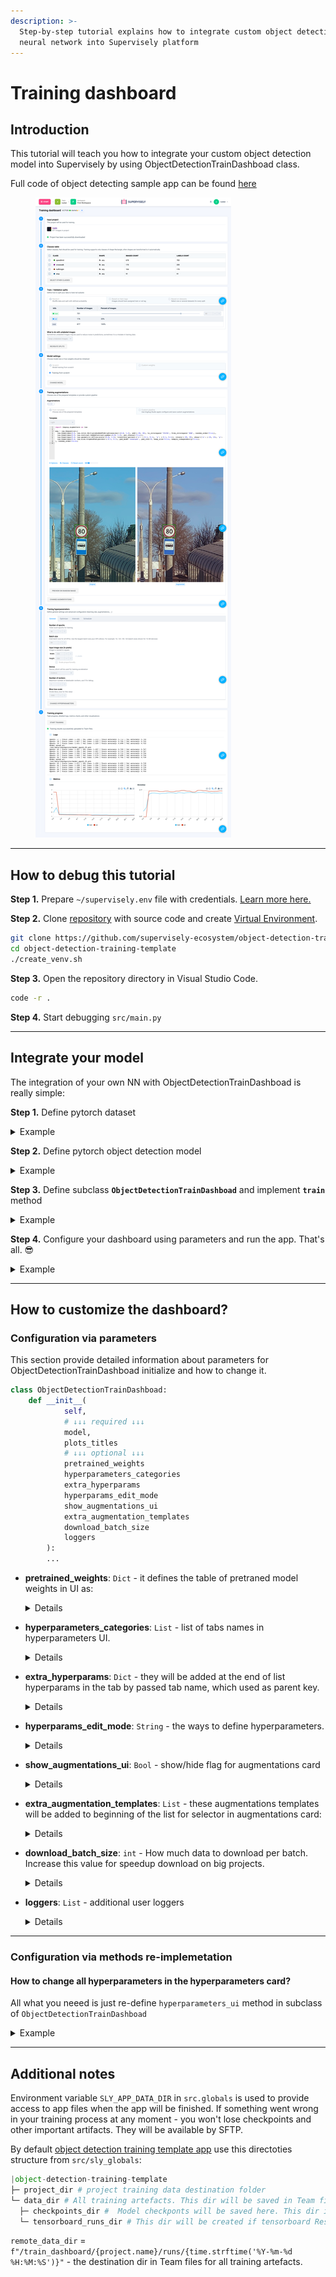 ```yaml
---
description: >-
  Step-by-step tutorial explains how to integrate custom object detection
  neural network into Supervisely platform
---
```


# Training dashboard

## Introduction

This tutorial will teach you how to integrate your custom object detection model into Supervisely by using ObjectDetectionTrainDashboad class. 

Full code of object detecting sample app can be found [here](https://github.com/supervisely-ecosystem/object-detection-training-template)

<figure>
<img src="../../../.gitbook/assets/training_dashboard.png" alt="">
</figure>

---

## How to debug this tutorial

**Step 1.** Prepare  `~/supervisely.env` file with credentials. [Learn more here.](../../getting-started/basics-of-authentication.md#use-.env-file-recommended)

**Step 2.** Clone [repository](https://github.com/supervisely-ecosystem/object-detection-training-template) with source code and create [Virtual Environment](https://docs.python.org/3/library/venv.html).

```bash
git clone https://github.com/supervisely-ecosystem/object-detection-training-template
cd object-detection-training-template
./create_venv.sh
```

**Step 3.** Open the repository directory in Visual Studio Code.&#x20;

```bash
code -r .
```

**Step 4.** Start debugging `src/main.py`

---

## Integrate your model
The integration of your own NN with ObjectDetectionTrainDashboad is really simple:

**Step 1.** Define pytorch dataset

<details>
<summary>Example</summary>

```python
import json
import random 
from typing import Literal, List, Dict, Optional, Any, Tuple, Union

import numpy as np
import imgaug.augmenters as iaa
import supervisely as sly
from torch.utils.data import Dataset

###########################
### 1. Redefine your dataset and methods or use them as is
###########################
class CustomDataset(Dataset):
    def __init__(self, 
                 items: sly.ImageInfo, 
                 project_meta: sly.ProjectMeta, 
                 classes: List[str], 
                 input_size: Union[List, Tuple], 
                 transforms: Optional[iaa.Sequential] = None):
        self.items = items
        self.project_meta = project_meta
        self.classes = classes
        self.input_size = input_size
        self.transforms = transforms
    
    def __getitem__(self, index: int):
        image = sly.image.read(self.items[index].img_path)
        with open(self.items[index].ann_path, 'r') as f:
            ann = sly.Annotation.from_json(json.loads(f.read()), self.project_meta)

        if self.transforms:
            res_meta, image, ann = sly.imgaug_utils.apply(self.transforms, self.project_meta, image, ann)

        meta, image, ann = sly.imgaug_utils.apply(
            iaa.Sequential([
                iaa.Resize({"height": self.input_size[1], "width": self.input_size[0]})
            ]), 
            self.project_meta, 
            image, 
            ann
        )

        # our simple model can work only with 1 bbox per image
        # you need to change code if your model more complicated
        label = random.choice(ann.labels)
        class_id = self.classes.index(label.obj_class.name)
        bbox = label.geometry.to_bbox()
        bbox = np.array([bbox.left, bbox.top, bbox.right, bbox.bottom])
    
        image = np.rollaxis(image, 2)
        return image, class_id, bbox

    def __len__(self):
        return len(self.items)
```

</details>

**Step 2.** Define pytorch object detection model

<details>
<summary>Example</summary>

```python
from typing import Literal, List, Dict, Optional, Any, Tuple, Union

import torch.nn as nn
import torch.nn.functional as F
from torchvision import models

###########################
### 2. Define neural network model
###########################
class CustomModel(nn.Module):
    def __init__(self):
        super(CustomModel, self).__init__()
        resnet = models.resnet34()
        layers = list(resnet.children())[:8]
        self.features1 = nn.Sequential(*layers[:6])
        self.features2 = nn.Sequential(*layers[6:])
        self.classifier = nn.Sequential(nn.BatchNorm1d(512), nn.Linear(512, 4))
        self.bb = nn.Sequential(nn.BatchNorm1d(512), nn.Linear(512, 4))
        
    def forward(self, x):
        x = self.features1(x)
        x = self.features2(x)
        x = F.relu(x)
        x = nn.AdaptiveAvgPool2d((1,1))(x)
        x = x.view(x.shape[0], -1)
        return self.classifier(x), self.bb(x)
```

</details>

**Step 3.** Define subclass **`ObjectDetectionTrainDashboad`** and implement **`train`** method

<details>
<summary>Example</summary>

```python
import os
from typing import Literal, List, Dict, Optional, Any, Tuple, Union

import torch
import torch.nn.functional as F
import supervisely as sly
from torch.utils.data import DataLoader

import src.sly_globals as g
from src.dashboard import ObjectDetectionTrainDashboad

###########################
### 3. Define dashboard
###########################
class CustomTrainDashboard(ObjectDetectionTrainDashboad):
    def train(self):
        # getting selected classes from UI
        classes = self._classes_table.get_selected_classes()
        # getting configuration of splits from UI
        train_set, val_set = self.get_splits()
        # getting hyperparameters from UI
        hparams = self.get_hyperparameters()
        # initialized with selected hyperparameters pytorch optimizer will be returned 
        optimizer = self.get_optimizer(hparams)
        device = hparams.general.device
        # extra hparam to scale loss
        C = hparams.general.C
        
        # getting selected augmentation from UI
        transforms = self.get_transforms()
        train_dataset = CustomDataset(
            train_set, 
            project_meta=g.project_fs.meta, 
            classes=classes, 
            input_size=hparams.general.input_image_size,
            transforms=transforms, 
        )
        val_dataset = CustomDataset(
            val_set, 
            project_meta=g.project_fs.meta, 
            classes=classes, 
            input_size=hparams.general.input_image_size
        )
        train_loader = DataLoader(
            train_dataset, 
            batch_size=hparams.general.batch_size, 
            shuffle=True,
            num_workers=hparams.general.workers_number
        )
        val_loader = DataLoader(
            val_dataset, 
            batch_size=hparams.general.batch_size,
            num_workers=hparams.general.workers_number
        )

        # it will return None if pretrained model weights isn't selected in UI
        if self.pretrained_weights_path:
            self.model.load_state_dict(torch.load(self.pretrained_weights_path))
            sly.logger.info('Model checkpoint successfully loaded.')
        
        model.to(device)
        with self.progress_bar(message=f"Training...", total=hparams.general.number_of_epochs) as pbar:
            self.model.train()
            # change training and eval loops for your model if needed
            for epoch in range(hparams.general.number_of_epochs):
                train_total_samples = 0
                train_sum_loss = 0
                train_correct = 0 
                for batch_idx, (images, classes, bboxes) in enumerate(train_loader):
                    batch_size = images.shape[0]
                    images = images.to(device).float()
                    classes = classes.to(device)
                    bboxes = bboxes.to(device).float()

                    pred_classes, pred_bboxes = self.model(images)
                    loss_class = F.cross_entropy(pred_classes, classes, reduction="sum")
                    loss_bb = F.l1_loss(pred_bboxes, bboxes, reduction="none").sum(1)
                    loss_bb = loss_bb.sum()
                    loss = loss_class + loss_bb / C
    
                    optimizer.zero_grad()
                    loss.backward()
                    optimizer.step()
                    train_total_samples += batch_size
                    train_sum_loss += loss.item()
                    
                    _, pred = torch.max(pred_classes, 1)
                    train_correct += pred.eq(classes).sum().item()
                train_loss = train_sum_loss / train_total_samples
                train_accuracy = train_correct / train_total_samples
                
                if hasattr(hparams.intervals, 'validation'):
                    if epoch % hparams.intervals.validation == 0:
                        model.eval()
                        val_total_samples = 0
                        val_sum_loss = 0
                        val_correct = 0 
                        for batch_idx, (images, classes, bboxes) in enumerate(val_loader):
                            batch_size = images.shape[0]
                            images = images.to(device).float()
                            classes = classes.to(device)
                            bboxes = bboxes.to(device).float()

                            pred_classes, pred_bboxes = self.model(images)
                            loss_class = F.cross_entropy(pred_classes, classes, reduction="sum")
                            loss_bb = F.l1_loss(pred_bboxes, bboxes, reduction="none").sum(1)
                            loss_bb = loss_bb.sum()
                            loss = loss_class + loss_bb / C

                            val_sum_loss += loss.item()
                            val_total_samples += batch_size

                            _, pred = torch.max(pred_classes, 1)
                            val_correct += pred.eq(classes).sum().item()
                        val_loss = val_sum_loss / val_total_samples
                        val_accuracy = val_correct / val_total_samples

                if hasattr(hparams.intervals, 'сheckpoints'):
                    if epoch % hparams.intervals.сheckpoints == 0:
                        temp_checkpoint_path = os.path.join(g.checkpoints_dir, f'model_epoch_{epoch}.pth')
                        torch.save(self.model.state_dict(), temp_checkpoint_path)
                        self.log('add_text', tag='Main logs', text_string=f"Model saved at:\n{temp_checkpoint_path}")

                if epoch % hparams.intervals.logging == 0:
                    # common method to logging your values to dashboard
                    # you log values only by your own logger if it setted just call it by class name
                    # self.loggers.YOUR_LOGGER.add_scalar(tag='Loss/train', scalar_value=train_loss, global_step=epoch)
                    self.log('add_scalar', tag='Loss/train', scalar_value=train_loss, global_step=epoch)
                    self.log('add_scalar', tag='Loss/val', scalar_value=val_loss, global_step=epoch)
                    self.log('add_scalar', tag='Accuracy/train', scalar_value=train_accuracy, global_step=epoch)
                    self.log('add_scalar', tag='Accuracy/val', scalar_value=val_accuracy, global_step=epoch)
                
                self.log('add_text', tag='Main logs', text_string=f"Epoch: {epoch}\t|\tTrain loss: {train_loss:.3f}\t|\tVal loss: {val_loss:.3f}\t|\tTrain accuracy: {train_accuracy:.3f}\t|\tVal accuracy: {val_accuracy:.3f}")
                pbar.update(1)
            pbar.set_description_str("Training has been successfully finished")
```

</details>

**Step 4.** Configure your dashboard using parameters and run the app. That's all. 😎

<details>
<summary>Example</summary>

```python
###########################
### 4. Run dashboard app
###########################
dashboard = CustomTrainDashboard(
    # REQUIRED
    # your neural network to train
    model=model, 
    # These titles will be used for logging values while training as part of tags
    # self.log('add_scalar', tag='Loss/train', scalar_value=train_loss, global_step=epoch)
    plots_titles=['Loss', 'Accuracy'],
    # OPTIONAL
    # This row will add an additional hyperparam to the UI. 
    # You will have access to this hyperparam inside CustomTrainDashboard as
    # hparams = self.get_hyperparameters()
    # C = hparams['general']['C']
    extra_hyperparams={
        'general': [
            dict(key='C',
                title='Bbox loss scale', 
                description='Divide bbox_loss for this value', 
                content=InputNumber(1000, min=1, max=100000, size='small')),
        ],
    },
)
app = dashboard.run()
```

</details>

---

## How to customize the dashboard?
### Configuration via parameters
This section provide detailed information about parameters for ObjectDetectionTrainDashboad initialize and how to change it.

```python
class ObjectDetectionTrainDashboad:
    def __init__(
            self, 
            # ↓↓↓ required ↓↓↓
            model,
            plots_titles
            # ↓↓↓ optional ↓↓↓ 
            pretrained_weights 
            hyperparameters_categories
            extra_hyperparams
            hyperparams_edit_mode
            show_augmentations_ui
            extra_augmentation_templates
            download_batch_size
            loggers
        ):
        ...
```

- **pretrained_weights**: `Dict` - it defines the table of pretraned model weights in UI as:
    
    <details>
    <summary>Details</summary>

    ```python
    pretrained_weights = {
        'columns': ['Name', 'Description', 'Path'], # table headers
        'rows': [
            # The path can be local path, team files path or url
            ['Unet', 'Vanilla Unet', 'data/checkpoints/unet.pth'], # local path
            ['Unet-11', 'VGG16', '/data/checkpoints/unet11.pth'], # team files path
            ['Unet-16', 'VGG11', 'https://your_file_server/unet16.pth'] # url (in the future releases)
        ]
    }
    ```

    The "Pretrained weights" tab will appear in the model settings card automatically.
    <figure>
    <img src="../../../.gitbook/assets/custom_weights_tab.png" alt="">
    </figure>

    {% hint style="info" %}

    If the provided path doesn't exist in the local filesystem at `sly_globals.checkpoints_dir`, it will be downloaded from Team files. 
    
    Default `sly_globals.checkpoints_dir` is `data/checkpoints`

    {% endhint %}

    </details>

    
- **hyperparameters_categories**: `List` - list of tabs names in hyperparameters UI. 
    
    <details>
    <summary>Details</summary>

    Default: `['general', 'checkpoints', 'optimizer', 'intervals', 'scheduler']`
    
    These names also will be used as parent keys for hyperparams from corresponding tabs.
    You can add/delete tabs by this parameter in hyperparameters card. 
    
    Example
    
    ```python
    dashboard = CustomTrainDashboard(
        ...
        hyperparameters_categories = ['general', 'intervals']
    )
    ```

    Before                     |  After
    :-------------------------:|:-------------------------:
    <img src="../../../.gitbook/assets/hparams_tabs.png" alt="">  |  <img src="../../../.gitbook/assets/hparams_tabs_2.png" alt="">

    </details>
    
- **extra_hyperparams**: `Dict` - they will be added at the end of list hyperparams in the tab by passed tab name, which used as parent key.

    <details>
    <summary>Details</summary>
    
    Extra hyperparam structure
    ```python
    {
        'any_tab_name': [
            {
                'any_key': str, # by key you will get access to widget value. hparams.any_tab_name.any_key
                'title': str, 
                'description': str,
                'content': sly.Widget # any widget from sly.app.widgets with "get_value" method
            }
        ]
    }
    ```

    `any_tab_name` should be unique string.

    `any_key` should be unique string for corresponding tab, but it can be repeatet on a another tab. See example below.
    
    `content` work correctly only with `sly.app.widgets`, which have `get_value` method.
    
    In other cases you have two options: 
    - implement `get_value` method for your widget
    - modify `get_hyperparameters` method for support custom widgets 
    

    Example:

    ```python
    extra_hyperparams={
        # adding "addition_hparam1" and "addition_hparam2" to "general" tab
        'general': [
            dict(key='addition_hparam_1',
                title='Addition hyperparameter 1', 
                description='Some description about this hyperparameter', 
                content=InputNumber(1, min=1, max=1000, size='small')),
            dict(key='addition_hparam_2',
                title='Addition hyperparameter 1', 
                description='Some description about this hyperparameter', 
                content=InputNumber(6, min=2, max=10, step=2, size='small')),
        ],
        # adding duplicated "addition_hparam1" to "checkpoints" tab
        'checkpoints': [
            dict(key='addition_hparam_1',
                title='Addition hyperparameter 1', 
                description='Some description about this hyperparameter', 
                content=InputNumber(0.0001, min=0.0001, step=0.0001, size='small')),
        ],
    },
    ```

    The General tab
    <figure>
    <img src="../../../.gitbook/assets/extra_hparams_1.png" alt="">
    </figure>
    
    The Checkpoints tab
    <figure>
    <img src="../../../.gitbook/assets/extra_hparams_2.png" alt="">
    </figure>

    </details>
    
    
- **hyperparams_edit_mode**: `String` - the ways to define hyperparameters.

    <details>
    <summary>Details</summary>
    Default: `'ui'`
    
    Supported values: [`'ui', 'raw', 'all'`]
    
    `ui` - only 🟢 section will be shown.
    
    `raw` - only 🔴 section will be shown.
    
    `all` - 🟢 + 🔴 sections will be shown together.

    <figure>
    <img src="../../../.gitbook/assets/raw_hyperparams.png" alt="">
    </figure>
    
    {% hint style="warning" %}
    
    The hyperparams from UI will overwrite hyperparams with the same names from the text editor widget.
    
    {% endhint %}


    For example, if you declare `hparam_1` with "general" as the parent key in extra_hyperparams or in hyperparameters_ui method


    ```python
    'general': [
        dict(key='hparam_1',
            title='Hyperparameter 1', 
            description='Some description', 
            content=InputNumber(100, min=100, max=1000, size='small')),
        ]
    ```

    and declare the same in the text editor widget

    ```yaml
    general:
        hparam_1: 0.1
    ```

    then when you will call `get_hyperparameters` method, the `hparam_1` value will be equal to `100`, not `0.1`.
    
    </details>
    
- **show_augmentations_ui**: `Bool` - show/hide flag for augmentations card
    
    <details>
    <summary>Details</summary>
    Default: `True`
    </details>

- **extra_augmentation_templates**: `List` - these augmentations templates will be added to beginning of the list for selector in augmentations card:

    <details>
    <summary>Details</summary>

    You can create your own augmentations template `.json` using [ImgAug Studio app](https://dev.supervise.ly/ecosystem/apps/imgaug-studio)
    
    Example:
    ```python
    AUG_TEMPLATES = [
        # label - just title for selector option
        # value - local path
        {'label': 'My aug 1', 'value':'aug_templates/light.json'},
        {'label': 'My aug 2', 'value':'aug_templates/light_corrupt.json'},
        {'label': 'My aug 3', 'value':'aug_templates/medium.json'},
    ]
    ```
    If you will set hyperparams_edit_mode to `raw` or `all`, this additional widget will be shown.
    <figure>
    <img src="../../../.gitbook/assets/extra_augs.png" alt="">
    </figure>

    </details>

- **download_batch_size**: `int` - How much data to download per batch. Increase this value for speedup download on big projects.
    
    <details>
    <summary>Details</summary>

    Default: 100

    </details>
    
- **loggers**: `List` - additional user loggers

    <details>
    <summary>Details</summary>
    
    Example:
    ```python
    from torch.utils.tensorboard import SummaryWriter
    
    class CSVWriter:
        def __init__(self, log_dir):
            # your code
            pass
        def add_scalar(tag, scalar_value, global_step):
            # your code
            pass

    my_csv_logger = CSVWriter(g.csv_log_dir)
    my_tensorboard = SummaryWriter(g.tensorboard_runs_dir)
    loggers=[my_csv_logger, my_tensorboard]
    ```

    You can log value for all loggers by calling common method.

    All passed loggers should have the called method.

    ```python
    self.log(method='add_scalar', tag='Loss/train', scalar_value=train_loss, global_step=epoch)
    ```

    If you want to log value for specific logger, then use `self.loggers.YOUR_LOGGER_CLASS` 
    
    ```python
    self.loggers.SummaryWriter.add_scalar(tag='Loss/train', scalar_value=train_loss, global_step=epoch)
    ```

    </details>

---

### Configuration via methods re-implemetation
#### How to change all hyperparameters in the hyperparameters card?
All what you neeed is just re-define `hyperparameters_ui` method in subclass of `ObjectDetectionTrainDashboad`

<details>
<summary>Example</summary>

```python
class CustomTrainDashboard(ObjectDetectionTrainDashboad):
    def hyperparameters_ui(self):
        hparams_widgets = {}
        # adding widgets to "my_hparam_tab" in IU. "my_hparam_tab" will be used as parent key.
        if 'my_hparam_tab' in self._hyperparameters_categories:
            hparams_widgets['my_hparam_tab'] = [
                # adding hparam 
                dict(key='key_for_hparam',
                    title='Name for added hyperparameter', 
                    description='Any description for added hyperparameter', 
                    # any widget from sly.app.widgets with "get_value" method or 
                    # you should redefine "get_hyperparameters" method to handle with these widgets
                    content=InputNumber(10, min=1, max=100000, size='small')),
                # this string required for adding additional widgets to "my_hparam_tab" 
                *self._extra_hyperparams.get('my_hparam_tab', [])
            ]
# Add new tab name to the list for displaying them in UI
hparams_tabs = ['my_hparam_tab']
dashboard = CustomTrainDashboard(
    ...
    hyperparameters_categories = hparams_tabs
)
```
</details>

---

## Additional notes
Environment variable `SLY_APP_DATA_DIR` in `src.globals` is used to provide access to app files when the app will be finished.
If something went wrong in your training process at any moment - you won't lose checkpoints and other important artifacts. 
They will be available by SFTP.

By default [object detection training template app](https://github.com/supervisely-ecosystem/object-detection-training-template/blob/d1278af846d9bd30bd39ca4138a3a8f90870955e/src/sly_globals.py#L25) use this directoties structure from `src/sly_globals`:

```python
|object-detection-training-template
├─ project_dir # project training data destination folder
└─ data_dir # All training artefacts. This dir will be saved in Team files at `remote_data_dir` at the end of training process.
  ├─ checkpoints_dir #  Model checkponts will be saved here. This dir included in `data_dir`.
  └─ tensorboard_runs_dir # This dir will be created if tensorboard ResultsWriter was passed in loggers list 
```

`remote_data_dir` = `f"/train_dashboard/{project.name}/runs/{time.strftime('%Y-%m-%d %H:%M:%S')}"` - the destination dir in Team files for all training artefacts.